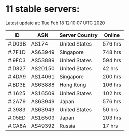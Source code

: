 # 11 stable servers:

Latest update at: Tue Feb 18 12:10:07 UTC 2020

| ID | ASN | Server Country | Online |
| -- | --- | -------------- | ------ |
| #.D09B | AS174 | United States | 576 hrs |
| #.7F1D | AS63949 | Singapore | 748 hrs |
| #.9FC3 | AS53889 | United States | 594 hrs |
| #.D827 | AS20150 | United States | 42 hrs |
| #.4DA9 | AS14061 | Singapore | 200 hrs |
| #.BD3E | AS63888 | Hong Kong | 106 hrs |
| #.1625 | AS16509 | United States | 102 hrs |
| #.2A79 | AS63949 | Japan | 576 hrs |
| #.3983 | AS63949 | United States | 50 hrs |
| #.05ED | AS16509 | Japan | 203 hrs |
| #.CA8A | AS49392 | Russia | 17 hrs |

